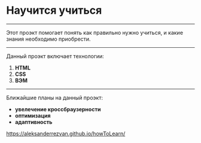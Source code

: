 # Научится учиться
-------------------

Этот проэкт помогает понять как правильно нужно учиться, и какие знания необходимо приобрести.

--------------------------


Данный проэкт включает технологии: 
1. __HTML__
2. __CSS__ 
3. __BЭМ__
--------------------------


Ближайшие планы на данный проэкт:
* __увелечение кроссбраузерности__
* __оптимизация__ 
* __адаптивность__


https://aleksanderrezvan.github.io/howToLearn/
